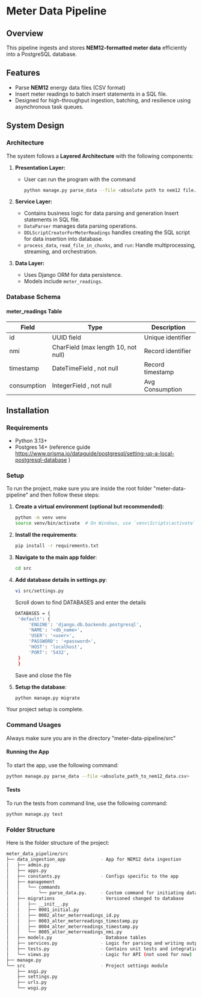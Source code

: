 # Meter Data Pipeline

## Overview
This pipeline ingests and stores **NEM12-formatted meter data** efficiently into a PostgreSQL database.


## Features
- Parse **NEM12** energy data files (CSV format)
- Insert meter readings to batch insert statements in a SQL file.
- Designed for high-throughput ingestion, batching, and resilience using asynchronous task queues.


## System Design

### Architecture
The system follows a **Layered Architecture** with the following components:

1. **Presentation Layer:**
   - User can run the program with the command
     ```bash
     python manage.py parse_data --file <absolute path to nem12 file.csv>

2. **Service Layer:**
   - Contains business logic for data parsing and generation Insert statements in SQL file.
   - `DataParser` manages data parsing operations.
   - `DDLScriptCreatorForMeterReadings` handles creating the SQL script for data insertion into database.
   - `process_data`, `read_file_in_chunks`, and `run`: Handle multiprocessing, streaming, and orchestration.

3. **Data Layer:**
   - Uses Django ORM for data persistence.
   - Models include `meter_readings`.
   

### Database Schema

#### **meter_readings Table**
| Field         | Type            | Description                              |
|--------------|----------------|------------------------------------------|
| id           | UUID field       | Unique identifier                 |
| nmi        | CharField (max length 10, not null)      | Record identifier                             |
| timestamp         | DateTimeField , not null   | Record timestamp                  |
| consumption | IntegerField , not null   | Avg Consumption                 |



## Installation

### Requirements
- Python 3.13+
- Postgres 14+ (reference guide https://www.prisma.io/dataguide/postgresql/setting-up-a-local-postgresql-database )

### Setup
To run the project, make sure you are inside the root folder "meter-data-pipeline" and then follow these steps:

1. **Create a virtual environment (optional but recommended)**:
   ```bash
   python -m venv venv
   source venv/bin/activate  # On Windows, use `venv\Scripts\activate`
2. **Install the requirements**:
   ```bash
   pip install -r requirements.txt
3. **Navigate to the main app folder**:
   ```bash
   cd src
4. **Add database details in settings.py**:
   ```bash
   vi src/settings.py
   ```
   Scroll down to find DATABASES and enter the details
   ```bash
   DATABASES = {
    'default': {
        'ENGINE': 'django.db.backends.postgresql',
        'NAME': '<db_name>',
        'USER': '<user>',
        'PASSWORD': '<password>',
        'HOST': 'localhost',
        'PORT': '5432',
    }
    }
   ```
   Save and close the file
 

5. **Setup the database**:
   ```bash
   python manage.py migrate

Your project setup is complete.

### Command Usages

Always make sure you are in the directory "meter-data-pipeline/src"

#### Running the App

To start the app, use the following command:
   ```bash
   python manage.py parse_data --file <absolute_path_to_nem12_data.csv>
   ```
#### Tests
To run the tests from command line, use the following command:
   ```bash
   python manage.py test
   ```
### Folder Structure
Here is the folder structure of the project:

```bash
meter_data_pipeline/src
├── data_ingestion_app             - App for NEM12 data ingestion
│   ├── admin.py                      
│   ├── apps.py
│   ├── constants.py               - Configs specific to the app
│   ├── management
│   │   └── commands
│   │       └── parse_data.py.     - Custom command for initiating data parsing
│   ├── migrations                 - Versioned changed to database
│   │   ├── __init__.py
│   │   ├── 0001_initial.py
│   │   ├── 0002_alter_meterreadings_id.py
│   │   ├── 0003_alter_meterreadings_timestamp.py
│   │   ├── 0004_alter_meterreadings_timestamp.py
│   │   └── 0005_alter_meterreadings_nmi.py
│   ├── models.py                  - Database tables
│   ├── services.py                - Logic for parsing and writing output file
│   ├── tests.py                   - Contains unit tests and integration tests
│   └── views.py                   - Logic for API (not used for now) 
├── manage.py
└── src                            - Project settings module
    ├── asgi.py
    ├── settings.py
    ├── urls.py
    └── wsgi.py
```

